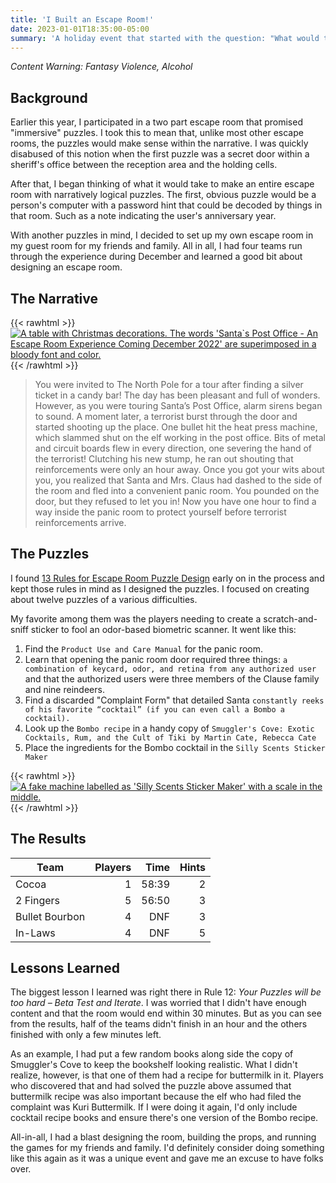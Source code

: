 ```yaml
---
title: 'I Built an Escape Room!'
date: 2023-01-01T18:35:00-05:00
summary: 'A holiday event that started with the question: "What would take to make an entire escape room with narratively logical puzzles?"'
---
```


*Content Warning: Fantasy Violence, Alcohol*

## Background

Earlier this year, I participated in a two part escape room that promised "immersive" puzzles. I took this to mean that, unlike most other escape rooms, the puzzles would make sense within the narrative. I was quickly disabused of this notion when the first puzzle was a secret door within a sheriff's office between the reception area and the holding cells. 

After that, I began thinking of what it would take to make an entire escape room with narratively logical puzzles. The first, obvious puzzle would be a person's computer with a password hint that could be decoded by things in that room. Such as a note indicating the user's anniversary year.

With another puzzles in mind, I decided to set up my own escape room in my guest room for my friends and family. All in all, I had four teams run through the experience during December and learned a good bit about designing an escape room.

## The Narrative

{{< rawhtml >}}
  <a href="/images/content/escape-room/santas-post-office.png"><img src="/images/content/escape-room/santas-post-office.png" alt="A table with Christmas decorations. The words 'Santa`s Post Office - An Escape Room Experience Coming December 2022' are superimposed in a bloody font and color." /></a>
{{< /rawhtml >}}

> You were invited to The North Pole for a tour after finding a silver ticket in a candy bar! The day has been pleasant and full of wonders. However, as you were touring Santa’s Post Office, alarm sirens began to sound. A moment later, a terrorist burst through the door and started shooting up the place. One bullet hit the heat press machine, which slammed shut on the elf working in the post office. Bits of metal and circuit boards flew in every direction, one severing the hand of the terrorist! Clutching his new stump, he ran out shouting that reinforcements were only an hour away.
> Once you got your wits about you, you realized that Santa and Mrs. Claus had dashed to the side of the room and fled into a convenient panic room. You pounded on the door, but they refused to let you in!
> Now you have one hour to find a way inside the panic room to protect yourself before terrorist reinforcements arrive. 

## The Puzzles

I found [13 Rules for Escape Room Puzzle Design](https://thecodex.ca/13-rules-for-escape-room-puzzle-design/) early on in the process and kept those rules in mind as I designed the puzzles. I focused on creating about twelve puzzles of a various difficulties. 

My favorite among them was the players needing to create a scratch-and-sniff sticker to fool an odor-based biometric scanner. It went like this:

1. Find the `Product Use and Care Manual` for the panic room.
2. Learn that opening the panic room door required three things: `a combination of keycard, odor, and retina from any authorized user` and that the authorized users were three members of the Clause family and nine reindeers. 
3. Find a discarded "Complaint Form" that detailed Santa `constantly reeks of his favorite “cocktail” (if you can even call a Bombo a cocktail).`
4. Look up the `Bombo recipe` in a handy copy of `Smuggler's Cove: Exotic Cocktails, Rum, and the Cult of Tiki by Martin Cate, Rebecca Cate`
5. Place the ingredients for the Bombo cocktail in the `Silly Scents Sticker Maker`

{{< rawhtml >}}
  <a href="/images/content/escape-room/silly-scents-sticker-maker.jpg"><img src="/images/content/escape-room/silly-scents-sticker-maker.jpg" alt="A fake machine labelled as 'Silly Scents Sticker Maker' with a scale in the middle." /></a>
{{< /rawhtml >}}

## The Results

|Team|Players|Time|Hints|
| -- | --: | --: | --: |
|Cocoa|1|58:39|2|
|2 Fingers|5|56:50|3|
|Bullet Bourbon|4|DNF|3|
|In-Laws|4|DNF|5

## Lessons Learned

The biggest lesson I learned was right there in Rule 12: *Your Puzzles will be too hard – Beta Test and Iterate*. I was worried that I didn't have enough content and that the room would end within 30 minutes. But as you can see from the results, half of the teams didn't finish in an hour and the others finished with only a few minutes left.

As an example, I had put a few random books along side the copy of Smuggler's Cove to keep the bookshelf looking realistic. What I didn't realize, however, is that one of them had a recipe for buttermilk in it. Players who discovered that and had solved the puzzle above assumed that buttermilk recipe was also important because the elf who had filed the complaint was Kuri Buttermilk. If I were doing it again, I'd only include cocktail recipe books and ensure there's one version of the Bombo recipe.

All-in-all, I had a blast designing the room, building the props, and running the games for my friends and family. I'd definitely consider doing something like this again as it was a unique event and gave me an excuse to have folks over.
